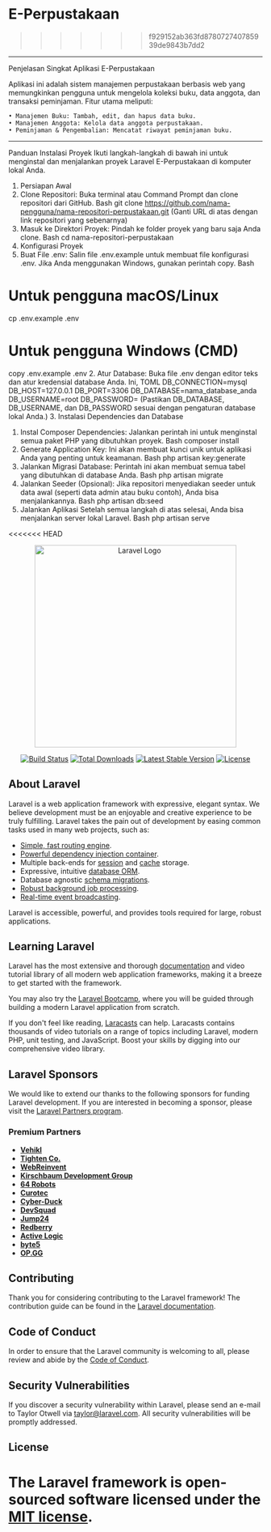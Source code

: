 # E-Perpustakaan

> > > > > > > f929152ab363fd878072740785939de9843b7dd2

---

Penjelasan Singkat Aplikasi E-Perpustakaan

Aplikasi ini adalah sistem manajemen perpustakaan berbasis web yang memungkinkan pengguna untuk mengelola koleksi buku, data anggota, dan transaksi peminjaman.
Fitur utama meliputi:

    • Manajemen Buku: Tambah, edit, dan hapus data buku.
    • Manajemen Anggota: Kelola data anggota perpustakaan.
    • Peminjaman & Pengembalian: Mencatat riwayat peminjaman buku.

---

Panduan Instalasi Proyek
Ikuti langkah-langkah di bawah ini untuk menginstal dan menjalankan proyek Laravel E-Perpustakaan di komputer lokal Anda.

1. Persiapan Awal
1. Clone Repositori:
   Buka terminal atau Command Prompt dan clone repositori dari GitHub.
   Bash
   git clone https://github.com/nama-pengguna/nama-repositori-perpustakaan.git
   (Ganti URL di atas dengan link repositori yang sebenarnya)
1. Masuk ke Direktori Proyek:
   Pindah ke folder proyek yang baru saja Anda clone.
   Bash
   cd nama-repositori-perpustakaan
1. Konfigurasi Proyek
1. Buat File .env:
   Salin file .env.example untuk membuat file konfigurasi .env. Jika Anda menggunakan Windows, gunakan perintah copy.
   Bash

# Untuk pengguna macOS/Linux

cp .env.example .env

# Untuk pengguna Windows (CMD)

copy .env.example .env 2. Atur Database:
Buka file .env dengan editor teks dan atur kredensial database Anda.
Ini, TOML
DB_CONNECTION=mysql
DB_HOST=127.0.0.1
DB_PORT=3306
DB_DATABASE=nama_database_anda
DB_USERNAME=root
DB_PASSWORD=
(Pastikan DB_DATABASE, DB_USERNAME, dan DB_PASSWORD sesuai dengan pengaturan database lokal Anda.) 3. Instalasi Dependencies dan Database

1. Instal Composer Dependencies:
   Jalankan perintah ini untuk menginstal semua paket PHP yang dibutuhkan proyek.
   Bash
   composer install
2. Generate Application Key:
   Ini akan membuat kunci unik untuk aplikasi Anda yang penting untuk keamanan.
   Bash
   php artisan key:generate
3. Jalankan Migrasi Database:
   Perintah ini akan membuat semua tabel yang dibutuhkan di database Anda.
   Bash
   php artisan migrate
4. Jalankan Seeder (Opsional):
   Jika repositori menyediakan seeder untuk data awal (seperti data admin atau buku contoh), Anda bisa menjalankannya.
   Bash
   php artisan db:seed
5. Jalankan Aplikasi
   Setelah semua langkah di atas selesai, Anda bisa menjalankan server lokal Laravel.
   Bash
   php artisan serve

<<<<<<< HEAD

<p align="center"><a href="https://laravel.com" target="_blank"><img src="https://raw.githubusercontent.com/laravel/art/master/logo-lockup/5%20SVG/2%20CMYK/1%20Full%20Color/laravel-logolockup-cmyk-red.svg" width="400" alt="Laravel Logo"></a></p>

<p align="center">
<a href="https://github.com/laravel/framework/actions"><img src="https://github.com/laravel/framework/workflows/tests/badge.svg" alt="Build Status"></a>
<a href="https://packagist.org/packages/laravel/framework"><img src="https://img.shields.io/packagist/dt/laravel/framework" alt="Total Downloads"></a>
<a href="https://packagist.org/packages/laravel/framework"><img src="https://img.shields.io/packagist/v/laravel/framework" alt="Latest Stable Version"></a>
<a href="https://packagist.org/packages/laravel/framework"><img src="https://img.shields.io/packagist/l/laravel/framework" alt="License"></a>
</p>

## About Laravel

Laravel is a web application framework with expressive, elegant syntax. We believe development must be an enjoyable and creative experience to be truly fulfilling. Laravel takes the pain out of development by easing common tasks used in many web projects, such as:

-   [Simple, fast routing engine](https://laravel.com/docs/routing).
-   [Powerful dependency injection container](https://laravel.com/docs/container).
-   Multiple back-ends for [session](https://laravel.com/docs/session) and [cache](https://laravel.com/docs/cache) storage.
-   Expressive, intuitive [database ORM](https://laravel.com/docs/eloquent).
-   Database agnostic [schema migrations](https://laravel.com/docs/migrations).
-   [Robust background job processing](https://laravel.com/docs/queues).
-   [Real-time event broadcasting](https://laravel.com/docs/broadcasting).

Laravel is accessible, powerful, and provides tools required for large, robust applications.

## Learning Laravel

Laravel has the most extensive and thorough [documentation](https://laravel.com/docs) and video tutorial library of all modern web application frameworks, making it a breeze to get started with the framework.

You may also try the [Laravel Bootcamp](https://bootcamp.laravel.com), where you will be guided through building a modern Laravel application from scratch.

If you don't feel like reading, [Laracasts](https://laracasts.com) can help. Laracasts contains thousands of video tutorials on a range of topics including Laravel, modern PHP, unit testing, and JavaScript. Boost your skills by digging into our comprehensive video library.

## Laravel Sponsors

We would like to extend our thanks to the following sponsors for funding Laravel development. If you are interested in becoming a sponsor, please visit the [Laravel Partners program](https://partners.laravel.com).

### Premium Partners

-   **[Vehikl](https://vehikl.com/)**
-   **[Tighten Co.](https://tighten.co)**
-   **[WebReinvent](https://webreinvent.com/)**
-   **[Kirschbaum Development Group](https://kirschbaumdevelopment.com)**
-   **[64 Robots](https://64robots.com)**
-   **[Curotec](https://www.curotec.com/services/technologies/laravel/)**
-   **[Cyber-Duck](https://cyber-duck.co.uk)**
-   **[DevSquad](https://devsquad.com/hire-laravel-developers)**
-   **[Jump24](https://jump24.co.uk)**
-   **[Redberry](https://redberry.international/laravel/)**
-   **[Active Logic](https://activelogic.com)**
-   **[byte5](https://byte5.de)**
-   **[OP.GG](https://op.gg)**

## Contributing

Thank you for considering contributing to the Laravel framework! The contribution guide can be found in the [Laravel documentation](https://laravel.com/docs/contributions).

## Code of Conduct

In order to ensure that the Laravel community is welcoming to all, please review and abide by the [Code of Conduct](https://laravel.com/docs/contributions#code-of-conduct).

## Security Vulnerabilities

If you discover a security vulnerability within Laravel, please send an e-mail to Taylor Otwell via [taylor@laravel.com](mailto:taylor@laravel.com). All security vulnerabilities will be promptly addressed.

## License

# The Laravel framework is open-sourced software licensed under the [MIT license](https://opensource.org/licenses/MIT).
